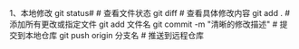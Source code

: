 1、本地修改
    git status#                    # 查看文件状态
    git diff                       # 查看具体修改内容
    git add .                      # 添加所有更改或指定文件 git add 文件名
    git commit -m "清晰的修改描述"    # 提交到本地仓库
    git push origin 分支名          # 推送到远程仓库
